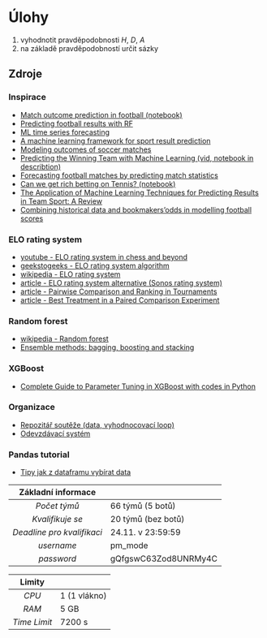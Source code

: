 # Úlohy
1) vyhodnotit pravděpodobnosti _H_, _D_, _A_
2) na základě pravděpodobností určit sázky

## Zdroje
### Inspirace
- [Match outcome prediction in football (notebook)](https://www.kaggle.com/airback/match-outcome-prediction-in-football/notebook)
- [Predicting football results with RF](https://medium.com/@nicholasutikal/predict-football-results-with-random-forest-c3e6f6e2ee58)
- [ML time series forecasting](https://towardsdatascience.com/ml-time-series-forecasting-the-right-way-cbf3678845ff)
- [A machine learning framework for sport result prediction](https://www.sciencedirect.com/science/article/pii/S2210832717301485)
- [Modeling outcomes of soccer matches](https://www.researchgate.net/publication/326754551_Modeling_outcomes_of_soccer_matches)
- [Predicting the Winning Team with Machine Learning (vid, notebook in describtion)](https://youtu.be/6tQhoUuQrOw)
- [Forecasting football matches by predicting match statistics](https://bit.ly/3oQKWp0)
- [Can we get rich betting on Tennis? (notebook)](https://www.kaggle.com/drgilermo/betting-on-tennis-matches)
- [The Application of Machine Learning Techniques for Predicting Results in Team Sport: A Review](https://bit.ly/3kduhIW)
- [Combining historical data and bookmakers’odds in modelling football scores](https://arxiv.org/pdf/1802.08848.pdf)

### ELO rating system
- [youtube - ELO rating system in chess and beyond](https://www.youtube.com/watch?v=AsYfbmp0To0)
- [geekstogeeks - ELO rating system algorithm](https://www.geeksforgeeks.org/elo-rating-algorithm/)
- [wikipedia - ELO rating system](https://en.wikipedia.org/wiki/Elo_rating_system)
- [article - ELO rating system alternative (Sonos rating system)](https://en.chessbase.com/post/the-sonas-rating-formula-better-than-elo)
- [article - Pairwise Comparison and Ranking in Tournaments](./Sources/.Files/pairwise_comparison_and_ranking_in_tournaments.pdf)
- [article - Best Treatment in a Paired Comparison Experiment](./Sources/.Files/best_treatment_in_a_paired_comparison_experiment.pdf)

### Random forest
- [wikipedia - Random forest](https://en.wikipedia.org/wiki/Random_forest)
- [Ensemble methods: bagging, boosting and stacking](https://towardsdatascience.com/ensemble-methods-bagging-boosting-and-stacking-c9214a10a205)

### XGBoost
- [Complete Guide to Parameter Tuning in XGBoost with codes in Python](https://www.analyticsvidhya.com/blog/2016/03/complete-guide-parameter-tuning-xgboost-with-codes-python/)

### Organizace
- [Repozitář soutěže (data, vyhodnocovací loop)](https://github.com/IDA-CTU/hackathon/)
- [Odevzdávací systém](http://hyperion.felk.cvut.cz:8081/)

### Pandas tutorial
- [Tipy jak z dataframu vybírat data](https://towardsdatascience.com/an-ultimate-guide-to-time-series-analysis-in-pandas-76a0433621f3)

| __Základní informace__ | |
|:--------------:|------------------|
| _Počet týmů_ | 66 týmů (5 botů) |
| _Kvalifikuje se_ |  20 týmů (bez botů) |
| _Deadline pro kvalifikaci_ |  24.11. v 23:59:59 |
| _username_ | pm_mode |
| _password_ | gQfgswC63Zod8UNRMy4C |

| __Limity__ | |
|:----------:|---|
| _CPU_ | 1 (1 vlákno) |
| _RAM_ | 5 GB |
| _Time Limit_ | 7200 s |
